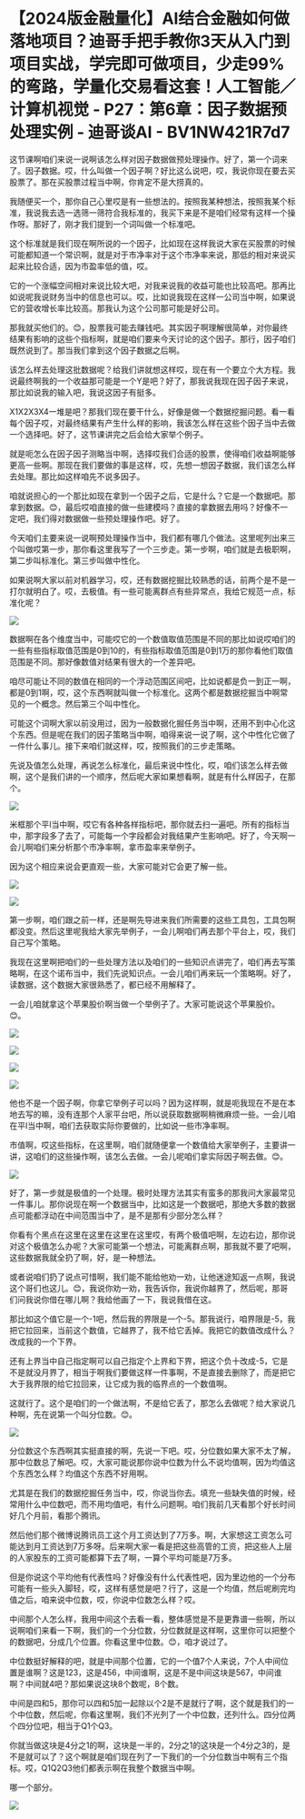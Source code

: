 # 【2024版金融量化】AI结合金融如何做落地项目？迪哥手把手教你3天从入门到项目实战，学完即可做项目，少走99%的弯路，学量化交易看这套！人工智能／计算机视觉 - P27：第6章：因子数据预处理实例 - 迪哥谈AI - BV1NW421R7d7

这节课啊咱们来说一说啊该怎么样对因子数据做预处理操作。好了，第一个词来了。因子数据。哎，什么叫做一个因子啊？好比这么说吧，哎，我说你现在要去买股票了。那在买股票过程当中啊，你肯定不是大捞真的。

我随便买一个，那你自己心里哎是有一些想法的。按照我某种想法，按照我某个标准，我说我去选一选筛一筛符合我标准的，我买下来是不是咱们经常有这样一个操作呀。那好了，刚才我们提到一个词叫做一个标准吧。

这个标准就是我们现在啊所说的一个因子，比如现在这样我说大家在买股票的时候可能都知道一个常识啊，就是对于市净率对于这个市净率来说，那低的相对来说买起来比较合适，因为市盈率低的值，哎。

它的一个涨幅空间相对来说比较大吧，对我来说我的收益可能也比较高吧。那再比如说呢我说财务当中的信息也可以。哎，比如说我现在这样一公司当中啊，如果说它的营收增长率比较高。那我认为这个公司那可能是好公司。

那我就买他们的。😊，股票我可能去赚钱吧。其实因子啊理解很简单，对你最终结果有影响的这些个指标啊，就是咱们要来今天讨论的这个因子。那行，因子咱们既然说到了。那当我们拿到这个因子数据之后啊。

该怎么样去处理这批数据呢？给我们讲就想这样哎，现在有一个要立个大方程。我说最终啊我的一个收益那可能是一个Y是吧？好了，那我说我现在因子因子来说，那比如说我的输入吧，我说这因子有挺多。

X1X2X3X4一堆是吧？那我们现在要干什么，好像是做一个数据挖掘问题。看一看每个因子哎，对最终结果有产生什么样的影响，我该怎么样在这些个因子当中去做一个选择吧。好了，这节课讲完之后会给大家举个例子。

就是呃怎么在因子因子测略当中啊，选择哎我们合适的股票，使得咱们收益啊能够更高一些啊。那现在我们要做的事是这样，哎，先想一想因子数据，我们该怎么样去处理。那比如这样咱先不说多因子。

咱就说担心的一个那比如现在拿到一个因子之后，它是什么？它是一个数据吧。那拿到数据。😊，最后哎咱直接的做一些建模吗？直接的拿数据去用吗？好像不一定吧，我们得对数据做一些预处理操作吧。好了。

今天咱们主要来说一说啊预处理操作当中，我们都有哪几个做法。这里呢列出来三个叫做哎第一步，那你看这里我写了一个三步走。第一步啊，咱们就是去极职啊，第二步叫标准化。第三步叫做中性化。

如果说啊大家以前对机器学习，哎，还有数据挖掘比较熟悉的话，前两个是不是一打尔就明白了。哎，去极值。有一些可能离群点有些异常点，我给它规范一点，标准化呢？



![](img/b9e3d91bdaff428a0c71d199f918b8ff_1.png)

数据啊在各个维度当中，可能哎它的一个数值取值范围是不同的那比如说哎咱们的一些有些指标取值范围是0到10的，有些指标取值范围是0到1万的那你看他们取值范围是不同。那好像数值对结果有很大的一个差异吧。

咱尽可能让不同的数值在相同的一个浮动范围区间吧，比如说都是负一到正一啊，都是0到1啊，哎，这个东西啊就叫做一个标准化。这两个都是数据挖掘当中啊常见的一个概念。然后第三个叫中性化。

可能这个词啊大家以前没用过，因为一般数据化掘任务当中啊，还用不到中心化这个东西。但是呢在我们的因子策略当中啊，咱得来说一说了啊，这个中性化它做了一件什么事儿。接下来咱们就这样，哎，按照我们的三步走策略。

先说及值怎么处理，再说怎么标准化，最后来说中性化，哎，咱们该怎么样去做啊，这个是我们讲的一个顺序，然后呢大家如果想看啊，就是有什么样因子，在那个。



![](img/b9e3d91bdaff428a0c71d199f918b8ff_3.png)

米框那个平I当中啊，哎它有各种各样指标吧，那你就去扫一遍吧。所有的指标当中，那字段多了去了，可能每一个字段都会对我结果产生影响吧。好了，今天啊一会儿啊咱们来分析那个市净率啊，拿市盈率来举例子。

因为这个相应来说会更直观一些，大家可能对它会更了解一些。

![](img/b9e3d91bdaff428a0c71d199f918b8ff_5.png)

![](img/b9e3d91bdaff428a0c71d199f918b8ff_6.png)

第一步啊，咱们跟之前一样，还是啊先导进来我们所需要的这些工具包，工具包啊都没变。然后这里呢我给大家先举例子，一会儿啊咱们再去那个平台上，哎，我们自己写个策略。

我现在这里啊把咱们的一些处理方法以及咱们的一些知识点讲完了，咱们再去写策略啊，在这个诺布当中，我们先说知识点。一会儿咱们再来玩一个策略啊。好了，读数据，这个数据大家很熟悉了，都已经不用解释了。

一会儿咱就拿这个苹果股价啊当做一个举例子了。大家可能说这个苹果股价。😊。

![](img/b9e3d91bdaff428a0c71d199f918b8ff_8.png)

![](img/b9e3d91bdaff428a0c71d199f918b8ff_9.png)

![](img/b9e3d91bdaff428a0c71d199f918b8ff_10.png)

![](img/b9e3d91bdaff428a0c71d199f918b8ff_11.png)

他也不是一个因子啊，你拿它举例子可以吗？因为这样啊，就是呃我现在不是在本地去写的嘛，没有连那个人家平台吧，所以说获取数据啊稍微麻烦一些。一会儿咱在平I当中啊，咱们去获取实际你要做的，比如说一些市净率啊。

市值啊，哎这些指标，在这里啊，咱们就随便拿一个数值给大家举例子，主要讲一讲，这咱们的这些操作啊，该怎么去做。一会儿呢咱们拿实际因子啊去做。😊。



![](img/b9e3d91bdaff428a0c71d199f918b8ff_13.png)

好了，第一步就是极值的一个处理。极时处理方法其实有蛮多的那我问大家最常见一件事儿。那你说现在啊一个数据当中，比如这是一个数据吧，那绝大多数的数据点可能都浮动在中间范围当中了，是不是那有少部分怎么样？

你看有个黑点在这里在这里在这里在这里哎，有两个极值吧啊，左边右边，那你说对这个极值怎么办呢？大家可能第一个想法，可能离群点啊，那我就不要了吧啊，这些数据我就全扔了啊，好，是一种想法。

或者说咱们扔了说点可惜啊，我们能不能给他劝一劝，让他迷途知返一点啊，我说这个哥们也这儿。😊，我说你劝一劝，我告诉你，我说你越界了，然后呢，那哥们问我说你借在哪儿啊？我给他画了一下，我说我借在这。

那比如这个值它是一个-1吧，然后我的界限是一个-5。那我说行，咱界限是-5，我把它拉回来，当前这个数值，它越界了，我不给它丢掉。我把它的数值改成什么？改成我的一个下界。

还有上界当中自己指定啊可以自己指定个上界和下界，把这个负十改成-5，它是不是就没月界了，相当于啊我们要做这样一件事啊，不是直接去删除了，而是把它大于我界限的给它拉回来，让它成为我的临界点的一个数值啊。

这就行了。这个是咱们的一个做法啊，不是给它丢了，那怎么去做呢？给大家说几种啊，先在说第一个叫分位数。😊。



![](img/b9e3d91bdaff428a0c71d199f918b8ff_15.png)

分位数这个东西啊其实挺直接的啊，先说一下吧。哎，分位数如果大家不太了解，那中位数总了解吧。哎，大家可能说那你说中位数为什么不说均值啊，因为均值这个东西怎么样？均值这个东西不好用啊。

尤其是在我们的数据挖掘任务当中，哎，你说当你去。填充一些缺失值的时候，经常用什么中位数吧，而不用均值吧，有什么问题啊。咱们我前几天看那个好长时间好几个月前，看那个腾讯。

然后他们那个微博说腾讯员工这个月工资达到了7万多。啊，大家想这工资怎么可能达到月工资达到7万多呀。后来啊大家一看是把这些高管的工资，把这些人上层的人家股东的工资可能都算下去了啊，一算个平均可能是7万多。

但是你说这个平均他有代表性吗？好像没有什么代表性吧，因为里边他的一个分布可能有一些头入脚轻，哎，这样有感觉是吧？行了，这是一个均值，然后呢刷完均值之后，咱来说中位数，哎，你说中位数怎么样？哎。

中间那个人怎么样，我用中间这个去看一看，整体感觉是不是更靠谱一些啊，所以说啊咱们来看一下啊，我们的一个分位数，分位数就是这样啊，这里你可以把整个的数据吧，分成几个位置。你看这里中位数。😊，咱才说过了。

中位数挺好解释的吧，就是中间那个位置，它的一个值7个人来说，7个人中间位置是谁啊？这是123，这是456，中间谁啊，这是不是中间这块是567，中间谁啊？中间就4吧？那如果说这块8个数呢，8个数。

中间是四和5，那你可以四和5加一起除以个2是不是就行了啊，这个就是我们的一个中位数，然后呢，你看这里啊，我们不光列了一个中位数，还列什么。四分位两个四分位吧，相当于Q1个Q3。

你就当做这块是4分之1的啊，这块是一半的，2分之1的这块是一个4分之3的，是不是就可以了？这个啊就是咱们现在列了一下我们的一个分位数当中啊有三个指标。哎，Q1Q2Q3他们都表示啊在我整个数据当中啊。

哪一个部分。

![](img/b9e3d91bdaff428a0c71d199f918b8ff_17.png)
